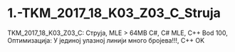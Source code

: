# 1.-TKM_2017_18_K03_Z03_C_Struja
TKM_2017_18_K03_Z03_C: Струја, MLE > 64MB C#, C# MLE, C++ Bod 100, Оптимизација: У јединој улазној линији много бројева!!!, C++ OK
